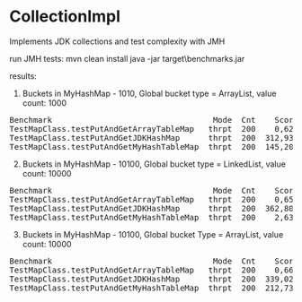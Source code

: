 # CollectionImpl
Implements JDK collections and test complexity with JMH

run JMH tests:
mvn clean install
java -jar target\benchmarks.jar

results:

1) Buckets in MyHashMap - 1010,  Global bucket type = ArrayList, value count: 1000

<pre>
Benchmark                                  Mode  Cnt    Score   Error  Units
TestMapClass.testPutAndGetArrayTableMap   thrpt  200    0,622 ? 0,016  ops/s
TestMapClass.testPutAndGetJDKHashMap      thrpt  200  312,937 ? 5,083  ops/s
TestMapClass.testPutAndGetMyHashTableMap  thrpt  200  145,202 ? 3,861  ops/s
</pre>

2) Buckets in MyHashMap - 10100, Global bucket type = LinkedList, value count: 10000

<pre>
Benchmark                                  Mode  Cnt    Score   Error  Units
TestMapClass.testPutAndGetArrayTableMap   thrpt  200    0,652 ? 0,009  ops/s
TestMapClass.testPutAndGetJDKHashMap      thrpt  200  362,804 ? 5,778  ops/s
TestMapClass.testPutAndGetMyHashTableMap  thrpt  200    2,631 ? 0,138  ops/s
</pre>

3) Buckets in MyHashMap - 10100,  Global bucket Type = ArrayList, value count: 10000

<pre>
Benchmark                                  Mode  Cnt    Score   Error  Units
TestMapClass.testPutAndGetArrayTableMap   thrpt  200    0,663 ? 0,006  ops/s
TestMapClass.testPutAndGetJDKHashMap      thrpt  200  339,024 ? 8,303  ops/s
TestMapClass.testPutAndGetMyHashTableMap  thrpt  200  212,736 ? 8,380  ops/s
</pre>